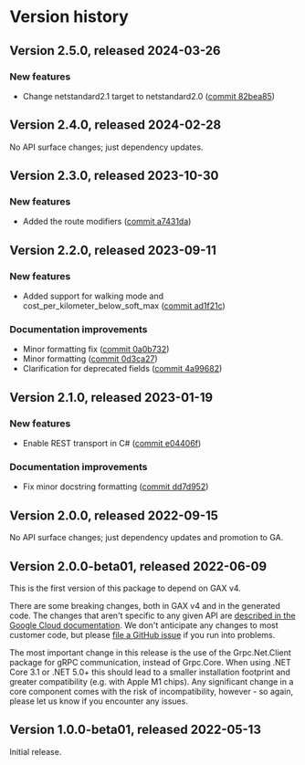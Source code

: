 # Version history

## Version 2.5.0, released 2024-03-26

### New features

- Change netstandard2.1 target to netstandard2.0 ([commit 82bea85](https://github.com/googleapis/google-cloud-dotnet/commit/82bea850661975b9750ac30753528cc9d2e05240))

## Version 2.4.0, released 2024-02-28

No API surface changes; just dependency updates.

## Version 2.3.0, released 2023-10-30

### New features

- Added the route modifiers ([commit a7431da](https://github.com/googleapis/google-cloud-dotnet/commit/a7431dad485ead7d2e60dbcd4cff258d0898611f))

## Version 2.2.0, released 2023-09-11

### New features

- Added support for walking mode and cost_per_kilometer_below_soft_max ([commit ad1f21c](https://github.com/googleapis/google-cloud-dotnet/commit/ad1f21c26a890aa20f68e8521b2746a8427996cb))

### Documentation improvements

- Minor formatting fix ([commit 0a0b732](https://github.com/googleapis/google-cloud-dotnet/commit/0a0b732a4e07f18f70085b524af978cbf79a2a57))
- Minor formatting ([commit 0d3ca27](https://github.com/googleapis/google-cloud-dotnet/commit/0d3ca27514dd40c9f0325692508c991b3eeeb350))
- Clarification for deprecated fields ([commit 4a99682](https://github.com/googleapis/google-cloud-dotnet/commit/4a99682d647b486f3eca9154452779a693565f16))

## Version 2.1.0, released 2023-01-19

### New features

- Enable REST transport in C# ([commit e04406f](https://github.com/googleapis/google-cloud-dotnet/commit/e04406fbc8700134ab6955e5244a5f2924a16a0a))

### Documentation improvements

- Fix minor docstring formatting ([commit dd7d952](https://github.com/googleapis/google-cloud-dotnet/commit/dd7d952d23d4fb91815edcbca9f15e6462158b23))

## Version 2.0.0, released 2022-09-15

No API surface changes; just dependency updates and promotion to GA.

## Version 2.0.0-beta01, released 2022-06-09

This is the first version of this package to depend on GAX v4.

There are some breaking changes, both in GAX v4 and in the generated
code. The changes that aren't specific to any given API are [described in the Google Cloud
documentation](https://cloud.google.com/dotnet/docs/reference/help/breaking-gax4).
We don't anticipate any changes to most customer code, but please [file a
GitHub issue](https://github.com/googleapis/google-cloud-dotnet/issues/new/choose)
if you run into problems.

The most important change in this release is the use of the Grpc.Net.Client package
for gRPC communication, instead of Grpc.Core. When using .NET Core 3.1 or .NET 5.0+
this should lead to a smaller installation footprint and greater compatibility (e.g.
with Apple M1 chips). Any significant change in a core component comes with the risk
of incompatibility, however - so again, please let us know if you encounter any
issues.

## Version 1.0.0-beta01, released 2022-05-13

Initial release.
